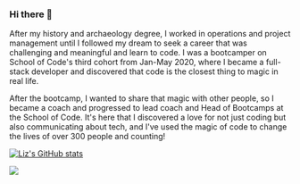 ### Hi there 👋

After my history and archaeology degree, I worked in operations and project management until I followed my dream to seek a career that was challenging and meaningful and learn to code. I was a bootcamper on School of Code's third cohort from Jan-May 2020, where I became a full-stack developer and discovered that code is the closest thing to magic in real life.

After the bootcamp, I wanted to share that magic with other people, so I became a coach and progressed to lead coach and Head of Bootcamps at the School of Code. It's here that I discovered a love for not just coding but also communicating about tech, and I've used the magic of code to change the lives of over 300 people and counting!

[![Liz's GitHub stats](https://github-readme-stats.vercel.app/api?username=lizkaufman&count_private=true&hide=issues,contribs&show_icons=true&theme=panda&include_all_commits=true)](https://github.com/lizkaufman/github-readme-stats)

![](https://www.codewars.com/users/lizkaufman/badges/micro)

<!-- Docs for stats graphic: https://github.com/anuraghazra/github-readme-stats (and also has extra repo pin cards!)
Repo with lots of links to other profile readme resources: https://github.com/rzashakeri/beautify-github-profile
-->
